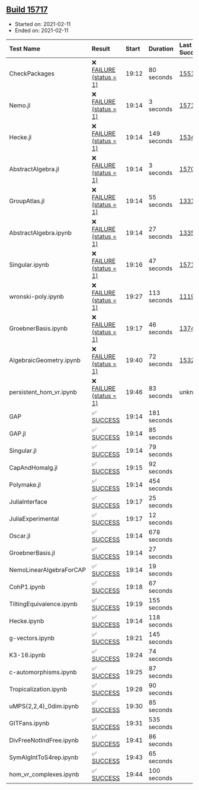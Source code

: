 ## [Build 15717](https://oscarci.mathematik.uni-kl.de/job/oscar/15717/)

* Started on: 2021-02-11
* Ended on: 2021-02-11

| Test Name    | Result | Start | Duration | Last Success | First Failure |
|:-------------|:-------|:------|:---------|:-------------|:--------------|
| CheckPackages | ❌ [FAILURE (status = 1)](https://oscarci.mathematik.uni-kl.de/job/oscar/15717/artifact/logs/build-15717/CheckPackages.log) | 19:12 | 80 seconds | [15514](https://oscarci.mathematik.uni-kl.de/job/oscar/15514/) | [15515](https://oscarci.mathematik.uni-kl.de/job/oscar/15515/) |
| Nemo.jl | ❌ [FAILURE (status = 1)](https://oscarci.mathematik.uni-kl.de/job/oscar/15717/artifact/logs/build-15717/Nemo.jl.log) | 19:14 | 3 seconds | [15714](https://oscarci.mathematik.uni-kl.de/job/oscar/15714/) | [15715](https://oscarci.mathematik.uni-kl.de/job/oscar/15715/) |
| Hecke.jl | ❌ [FAILURE (status = 1)](https://oscarci.mathematik.uni-kl.de/job/oscar/15717/artifact/logs/build-15717/Hecke.jl.log) | 19:14 | 149 seconds | [15344](https://oscarci.mathematik.uni-kl.de/job/oscar/15344/) | [15348](https://oscarci.mathematik.uni-kl.de/job/oscar/15348/) |
| AbstractAlgebra.jl | ❌ [FAILURE (status = 1)](https://oscarci.mathematik.uni-kl.de/job/oscar/15717/artifact/logs/build-15717/AbstractAlgebra.jl.log) | 19:14 | 3 seconds | [15709](https://oscarci.mathematik.uni-kl.de/job/oscar/15709/) | [15710](https://oscarci.mathematik.uni-kl.de/job/oscar/15710/) |
| GroupAtlas.jl | ❌ [FAILURE (status = 1)](https://oscarci.mathematik.uni-kl.de/job/oscar/15717/artifact/logs/build-15717/GroupAtlas.jl.log) | 19:14 | 55 seconds | [13311](https://oscarci.mathematik.uni-kl.de/job/oscar/13311/) | [13312](https://oscarci.mathematik.uni-kl.de/job/oscar/13312/) |
| AbstractAlgebra.ipynb | ❌ [FAILURE (status = 1)](https://oscarci.mathematik.uni-kl.de/job/oscar/15717/artifact/logs/build-15717/AbstractAlgebra.ipynb.log) | 19:14 | 27 seconds | [13355](https://oscarci.mathematik.uni-kl.de/job/oscar/13355/) | [13356](https://oscarci.mathematik.uni-kl.de/job/oscar/13356/) |
| Singular.ipynb | ❌ [FAILURE (status = 1)](https://oscarci.mathematik.uni-kl.de/job/oscar/15717/artifact/logs/build-15717/Singular.ipynb.log) | 19:16 | 47 seconds | [15714](https://oscarci.mathematik.uni-kl.de/job/oscar/15714/) | [15715](https://oscarci.mathematik.uni-kl.de/job/oscar/15715/) |
| wronski-poly.ipynb | ❌ [FAILURE (status = 1)](https://oscarci.mathematik.uni-kl.de/job/oscar/15717/artifact/logs/build-15717/wronski-poly.ipynb.log) | 19:27 | 113 seconds | [11192](https://oscarci.mathematik.uni-kl.de/job/oscar/11192/) | [11193](https://oscarci.mathematik.uni-kl.de/job/oscar/11193/) |
| GroebnerBasis.ipynb | ❌ [FAILURE (status = 1)](https://oscarci.mathematik.uni-kl.de/job/oscar/15717/artifact/logs/build-15717/GroebnerBasis.ipynb.log) | 19:17 | 46 seconds | [13748](https://oscarci.mathematik.uni-kl.de/job/oscar/13748/) | [13749](https://oscarci.mathematik.uni-kl.de/job/oscar/13749/) |
| AlgebraicGeometry.ipynb | ❌ [FAILURE (status = 1)](https://oscarci.mathematik.uni-kl.de/job/oscar/15717/artifact/logs/build-15717/AlgebraicGeometry.ipynb.log) | 19:40 | 72 seconds | [15322](https://oscarci.mathematik.uni-kl.de/job/oscar/15322/) | [15323](https://oscarci.mathematik.uni-kl.de/job/oscar/15323/) |
| persistent_hom_vr.ipynb | ❌ [FAILURE (status = 1)](https://oscarci.mathematik.uni-kl.de/job/oscar/15717/artifact/logs/build-15717/persistent_hom_vr.ipynb.log) | 19:46 | 83 seconds | unknown | unknown |
| GAP | ✅ [SUCCESS](https://oscarci.mathematik.uni-kl.de/job/oscar/15717/artifact/logs/build-15717/GAP.log) | 19:14 | 181 seconds |  |  |
| GAP.jl | ✅ [SUCCESS](https://oscarci.mathematik.uni-kl.de/job/oscar/15717/artifact/logs/build-15717/GAP.jl.log) | 19:14 | 85 seconds |  |  |
| Singular.jl | ✅ [SUCCESS](https://oscarci.mathematik.uni-kl.de/job/oscar/15717/artifact/logs/build-15717/Singular.jl.log) | 19:14 | 79 seconds |  |  |
| CapAndHomalg.jl | ✅ [SUCCESS](https://oscarci.mathematik.uni-kl.de/job/oscar/15717/artifact/logs/build-15717/CapAndHomalg.jl.log) | 19:15 | 92 seconds |  |  |
| Polymake.jl | ✅ [SUCCESS](https://oscarci.mathematik.uni-kl.de/job/oscar/15717/artifact/logs/build-15717/Polymake.jl.log) | 19:14 | 454 seconds |  |  |
| JuliaInterface | ✅ [SUCCESS](https://oscarci.mathematik.uni-kl.de/job/oscar/15717/artifact/logs/build-15717/JuliaInterface.log) | 19:17 | 25 seconds |  |  |
| JuliaExperimental | ✅ [SUCCESS](https://oscarci.mathematik.uni-kl.de/job/oscar/15717/artifact/logs/build-15717/JuliaExperimental.log) | 19:17 | 12 seconds |  |  |
| Oscar.jl | ✅ [SUCCESS](https://oscarci.mathematik.uni-kl.de/job/oscar/15717/artifact/logs/build-15717/Oscar.jl.log) | 19:14 | 678 seconds |  |  |
| GroebnerBasis.jl | ✅ [SUCCESS](https://oscarci.mathematik.uni-kl.de/job/oscar/15717/artifact/logs/build-15717/GroebnerBasis.jl.log) | 19:14 | 27 seconds |  |  |
| NemoLinearAlgebraForCAP | ✅ [SUCCESS](https://oscarci.mathematik.uni-kl.de/job/oscar/15717/artifact/logs/build-15717/NemoLinearAlgebraForCAP.log) | 19:14 | 19 seconds |  |  |
| CohP1.ipynb | ✅ [SUCCESS](https://oscarci.mathematik.uni-kl.de/job/oscar/15717/artifact/logs/build-15717/CohP1.ipynb.log) | 19:18 | 67 seconds |  |  |
| TiltingEquivalence.ipynb | ✅ [SUCCESS](https://oscarci.mathematik.uni-kl.de/job/oscar/15717/artifact/logs/build-15717/TiltingEquivalence.ipynb.log) | 19:19 | 155 seconds |  |  |
| Hecke.ipynb | ✅ [SUCCESS](https://oscarci.mathematik.uni-kl.de/job/oscar/15717/artifact/logs/build-15717/Hecke.ipynb.log) | 19:14 | 118 seconds |  |  |
| g-vectors.ipynb | ✅ [SUCCESS](https://oscarci.mathematik.uni-kl.de/job/oscar/15717/artifact/logs/build-15717/g-vectors.ipynb.log) | 19:21 | 145 seconds |  |  |
| K3-16.ipynb | ✅ [SUCCESS](https://oscarci.mathematik.uni-kl.de/job/oscar/15717/artifact/logs/build-15717/K3-16.ipynb.log) | 19:24 | 74 seconds |  |  |
| c-automorphisms.ipynb | ✅ [SUCCESS](https://oscarci.mathematik.uni-kl.de/job/oscar/15717/artifact/logs/build-15717/c-automorphisms.ipynb.log) | 19:25 | 87 seconds |  |  |
| Tropicalization.ipynb | ✅ [SUCCESS](https://oscarci.mathematik.uni-kl.de/job/oscar/15717/artifact/logs/build-15717/Tropicalization.ipynb.log) | 19:28 | 90 seconds |  |  |
| uMPS(2,2,4)_0dim.ipynb | ✅ [SUCCESS](https://oscarci.mathematik.uni-kl.de/job/oscar/15717/artifact/logs/build-15717/uMPS-2-2-4-_0dim.ipynb.log) | 19:30 | 85 seconds |  |  |
| GITFans.ipynb | ✅ [SUCCESS](https://oscarci.mathematik.uni-kl.de/job/oscar/15717/artifact/logs/build-15717/GITFans.ipynb.log) | 19:31 | 535 seconds |  |  |
| DivFreeNotIndFree.ipynb | ✅ [SUCCESS](https://oscarci.mathematik.uni-kl.de/job/oscar/15717/artifact/logs/build-15717/DivFreeNotIndFree.ipynb.log) | 19:41 | 86 seconds |  |  |
| SymAlgIntToS4rep.ipynb | ✅ [SUCCESS](https://oscarci.mathematik.uni-kl.de/job/oscar/15717/artifact/logs/build-15717/SymAlgIntToS4rep.ipynb.log) | 19:43 | 65 seconds |  |  |
| hom_vr_complexes.ipynb | ✅ [SUCCESS](https://oscarci.mathematik.uni-kl.de/job/oscar/15717/artifact/logs/build-15717/hom_vr_complexes.ipynb.log) | 19:44 | 100 seconds |  |  |

